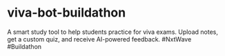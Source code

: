 # viva-bot-buildathon
A smart study tool to help students practice for viva exams. Upload notes, get a custom quiz, and receive AI-powered feedback. #NxtWave #Buildathon
